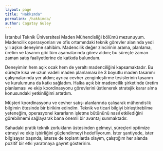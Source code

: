 ```yaml
---
layout: page
title: "Hakkımda"
permalink: /hakkimda/
author: Cagatay Guley
---
```


İstanbul Teknik Üniversitesi Maden Mühendisliği bölümü mezunuyum. Madencilik operasyonları ve ofis ortamındaki teknik görevler alanında yedi yılı aşkın deneyime sahibim. Madencilik değer zincirinin arama, planlama, üretim ve tasarım gibi tüm aşamalarında görev aldım; bu süreçte zaman zaman satış faaliyetlerine de katkıda bulundum.

Deneyimim hem açık ocak hem de yeraltı madenciliğini kapsamaktadır. Bu süreçte kısa ve uzun vadeli maden planlaması ile 3 boyutlu maden tasarımı çalışmalarında yer aldım; ayrıca cevher zenginleştirme tesislerinin tasarım ve kurulumuna da katkı sağladım. Halka açık bir madencilik şirketinde üretim planlaması ve ekip koordinasyonu görevlerini üstlenerek stratejik karar alma konusundaki yetkinliğimi artırdım.

Müşteri koordinasyonu ve cevher satışı alanlarında çalışarak mühendislik bilgimin ötesinde bir birikim edindim. Teknik ve ticari bilgiyi birleştirebilme yeteneğim, operasyonel kararların işletme bütününü nasıl etkilediğini görebilmemi sağlayarak bana önemli bir avantaj sunmaktadır.

Sahadaki pratik teknik zorlukların üstesinden gelmeyi, süreçleri optimize etmeyi ve ekip işbirliğini güçlendirmeyi hedefliyorum. İster şantiyede, ister bilgisayar başında, isterse de toplantılarda olayım, çalıştığım her alanda pozitif bir etki yaratmaya gayret gösteririm.